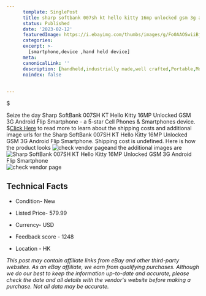 ```yaml
---
      template: SinglePost
      title: sharp softbank 007sh kt hello kitty 16mp unlocked gsm 3g android flip smartphone
      status: Published
      date: '2023-02-12'
      featuredImage: https://i.ebayimg.com/thumbs/images/g/Fo0AAOSwiiBjU3GH/s-l225.jpg
      categories: 
      excerpt: >-
        [smartphone,device ,hand held device]
      meta:
      canonicalLink: ''
      description: [handheld,industrially made,well crafted,Portable,Mobile,Compact,Convenient,Lightweight,Maneuverable,Man-portable,Miniature,Carriable,Hand-held,Light,Holdable,Transportable,Mobile device,Pocket-sized,On-the-go,Wireless,Cordless,Compact size,Convenient size, smartphone,device ,hand held device]
      noindex: false
      
        
---
```

$

Seize the day Sharp SoftBank 007SH KT Hello Kitty 16MP Unlocked GSM 3G Android Flip Smartphone - a 5-star Cell Phones & Smartphones device.
$[Click Here](https://www.ebay.com/itm/124920061116?hash=item1d15d0dcbc%3Ag%3AFo0AAOSwiiBjU3GH&mkevt=1&mkcid=1&mkrid=711-53200-19255-0&campid=%253CePNCampaignId%253E&customid=%253CreferenceId%253E&toolid=10049) to read more to learn about the shipping costs and additional image urls for the Sharp SoftBank 007SH KT Hello Kitty 16MP Unlocked GSM 3G Android Flip Smartphone. Shipping cost is undefined. Here is how the product looks ![check vendor page](https://i.ebayimg.com/thumbs/images/g/Fo0AAOSwiiBjU3GH/s-l225.jpg)and the additional images are![Sharp SoftBank 007SH KT Hello Kitty 16MP Unlocked GSM 3G Android Flip Smartphone](https://i.ebayimg.com/images/g/Fo0AAOSwiiBjU3GH/s-l640.jpg)![check vendor page](https://origin-galleryplus.ebayimg.com/ws/web/124920061116_2_0_1/225x225.jpg,https://origin-galleryplus.ebayimg.com/ws/web/124920061116_3_0_1/225x225.jpg,https://origin-galleryplus.ebayimg.com/ws/web/124920061116_4_0_1/225x225.jpg,https://origin-galleryplus.ebayimg.com/ws/web/124920061116_5_0_1/225x225.jpg,https://origin-galleryplus.ebayimg.com/ws/web/124920061116_6_0_1/225x225.jpg,https://origin-galleryplus.ebayimg.com/ws/web/124920061116_7_0_1/225x225.jpg,https://origin-galleryplus.ebayimg.com/ws/web/124920061116_8_0_1/225x225.jpg,https://origin-galleryplus.ebayimg.com/ws/web/124920061116_9_0_1/225x225.jpg,https://origin-galleryplus.ebayimg.com/ws/web/124920061116_10_0_1/225x225.jpg,https://origin-galleryplus.ebayimg.com/ws/web/124920061116_11_0_1/225x225.jpg,https://origin-galleryplus.ebayimg.com/ws/web/124920061116_12_0_1/225x225.jpg)



 ## Technical Facts 



     
      

 - Condition- New 


      

 - Listed Price- 579.99 


      

 - Currency- USD 


      

 - Feedback score - 1248 


      

 - Location - HK 


      
      

 *_This post may contain affiliate links from eBay and other third-party websites. As an eBay affiliate, we earn from qualifying purchases. Although we do our best to keep the information up-to-date and accurate, please check the date and all details with the vendor's website before making a purchase. Not all data may be accurate._*






